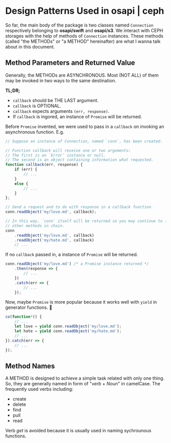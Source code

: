 #    Design Patterns Used in osapi | ceph

So far, the main body of the package is two classes named `Connection` respectively belonging to __osapi/swift__ and __osapi/s3__. We interact with CEPH storages with the help of methods of `Connection` instances. These methods (called "the METHODs" or "a METHOD" hereinafter) are what I wanna talk about in this document.

##    Method Parameters and Returned Value

Generally, the METHODs are ASYNCHRONOUS. Most (NOT ALL) of them may be invoked in two ways to the same destination.

__TL;DR;__
*   `callback` should be THE LAST argument.
*	`callback` is OPTIONAL.
*   `callback` expects arguments `(err, response)`.
*   If `callback` is ingored, an instance of `Promise` will be returned.

Before `Promise` invented, we were used to pass in a `callback` on invoking an asynchronous function. E.g.

```javascript
// Suppose an instance of Connection, named `conn`, has been created.

// Function callback will receive one or two arguments:
// The first is an `Error` instance or null.
// The second is an object containing information what requested.
function callback(err, response) {
    if (err) {
        // ...
    }
    else {
        // ...
    }
};

// Send a request and to do with response in a callback function.
conn.readObject('my/love.md', callback);

// In this way, `conn` itself will be returned so you may continue to invoke 
// other methods in chain.
conn
    .readObject('my/love.md', callback)
    .readObject('my/hate.md', callback)
    // ...
```

If no `callback` passed in, a instance of `Promise` will be returned.

```javascript
conn.readObject('my/love.md') /* a Promise instance returned */
    .then(response => {
        // ...
    })
    .catch(err => {
        // ...
    });
```

Now, maybe `Promise` is more popular because it works well with `yield` in generator functions. 
```javascript
co(function*() {
    // ...
    let love = yield conn.readObject('my/love.md');
    let hate = yield conn.readObject('my/hate.md');
    // ...
}).catch(err => {
    // ...
});
```

##   Method Names

A METHOD is designed to achieve a simple task related with only one thing. So, they are generally named in form of "*verb* + *Noun*" in camelCase. The frequently used verbs including:

*	create
*	delete
*	find
*	pull
*	read

Verb *get* is avoided because it is usually used in naming sychrounous functions.